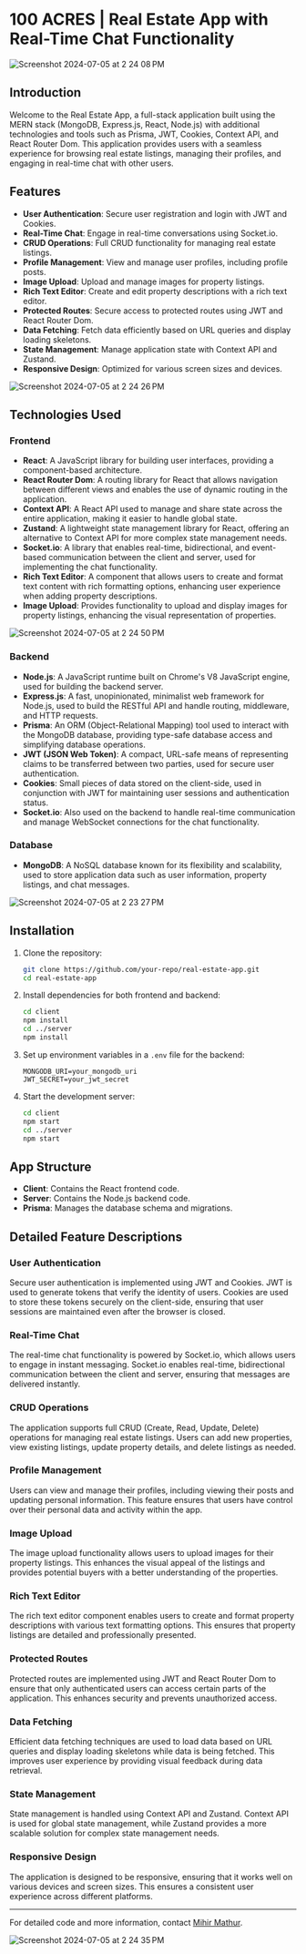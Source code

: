 # 100 ACRES | Real Estate App with Real-Time Chat Functionality

![Screenshot 2024-07-05 at 2 24 08 PM](https://github.com/themihirmathur/100-acres/assets/92594107/660a5d59-46f8-48c7-8d5e-fa7277478435)

## Introduction

Welcome to the Real Estate App, a full-stack application built using the MERN stack (MongoDB, Express.js, React, Node.js) with additional technologies and tools such as Prisma, JWT, Cookies, Context API, and React Router Dom. This application provides users with a seamless experience for browsing real estate listings, managing their profiles, and engaging in real-time chat with other users.

## Features

- **User Authentication**: Secure user registration and login with JWT and Cookies.
- **Real-Time Chat**: Engage in real-time conversations using Socket.io.
- **CRUD Operations**: Full CRUD functionality for managing real estate listings.
- **Profile Management**: View and manage user profiles, including profile posts.
- **Image Upload**: Upload and manage images for property listings.
- **Rich Text Editor**: Create and edit property descriptions with a rich text editor.
- **Protected Routes**: Secure access to protected routes using JWT and React Router Dom.
- **Data Fetching**: Fetch data efficiently based on URL queries and display loading skeletons.
- **State Management**: Manage application state with Context API and Zustand.
- **Responsive Design**: Optimized for various screen sizes and devices.

![Screenshot 2024-07-05 at 2 24 26 PM](https://github.com/themihirmathur/100-acres/assets/92594107/0b163251-d36c-42ac-8bb8-5b16b201d62a)

## Technologies Used

### Frontend

- **React**: A JavaScript library for building user interfaces, providing a component-based architecture.
- **React Router Dom**: A routing library for React that allows navigation between different views and enables the use of dynamic routing in the application.
- **Context API**: A React API used to manage and share state across the entire application, making it easier to handle global state.
- **Zustand**: A lightweight state management library for React, offering an alternative to Context API for more complex state management needs.
- **Socket.io**: A library that enables real-time, bidirectional, and event-based communication between the client and server, used for implementing the chat functionality.
- **Rich Text Editor**: A component that allows users to create and format text content with rich formatting options, enhancing user experience when adding property descriptions.
- **Image Upload**: Provides functionality to upload and display images for property listings, enhancing the visual representation of properties.

![Screenshot 2024-07-05 at 2 24 50 PM](https://github.com/themihirmathur/100-acres/assets/92594107/f1e636f8-de8c-4127-8a17-c2476aa9aded)

### Backend

- **Node.js**: A JavaScript runtime built on Chrome's V8 JavaScript engine, used for building the backend server.
- **Express.js**: A fast, unopinionated, minimalist web framework for Node.js, used to build the RESTful API and handle routing, middleware, and HTTP requests.
- **Prisma**: An ORM (Object-Relational Mapping) tool used to interact with the MongoDB database, providing type-safe database access and simplifying database operations.
- **JWT (JSON Web Token)**: A compact, URL-safe means of representing claims to be transferred between two parties, used for secure user authentication.
- **Cookies**: Small pieces of data stored on the client-side, used in conjunction with JWT for maintaining user sessions and authentication status.
- **Socket.io**: Also used on the backend to handle real-time communication and manage WebSocket connections for the chat functionality.

### Database

- **MongoDB**: A NoSQL database known for its flexibility and scalability, used to store application data such as user information, property listings, and chat messages.

![Screenshot 2024-07-05 at 2 23 27 PM](https://github.com/themihirmathur/100-acres/assets/92594107/2b086d8b-7964-4d97-a5a4-510661933f6f)

## Installation

1. Clone the repository:
   ```bash
   git clone https://github.com/your-repo/real-estate-app.git
   cd real-estate-app
   ```

2. Install dependencies for both frontend and backend:
   ```bash
   cd client
   npm install
   cd ../server
   npm install
   ```

3. Set up environment variables in a `.env` file for the backend:
   ```plaintext
   MONGODB_URI=your_mongodb_uri
   JWT_SECRET=your_jwt_secret
   ```

4. Start the development server:
   ```bash
   cd client
   npm start
   cd ../server
   npm start
   ```

## App Structure

- **Client**: Contains the React frontend code.
- **Server**: Contains the Node.js backend code.
- **Prisma**: Manages the database schema and migrations.

## Detailed Feature Descriptions

### User Authentication

Secure user authentication is implemented using JWT and Cookies. JWT is used to generate tokens that verify the identity of users. Cookies are used to store these tokens securely on the client-side, ensuring that user sessions are maintained even after the browser is closed.

### Real-Time Chat

The real-time chat functionality is powered by Socket.io, which allows users to engage in instant messaging. Socket.io enables real-time, bidirectional communication between the client and server, ensuring that messages are delivered instantly.

### CRUD Operations

The application supports full CRUD (Create, Read, Update, Delete) operations for managing real estate listings. Users can add new properties, view existing listings, update property details, and delete listings as needed.

### Profile Management

Users can view and manage their profiles, including viewing their posts and updating personal information. This feature ensures that users have control over their personal data and activity within the app.

### Image Upload

The image upload functionality allows users to upload images for their property listings. This enhances the visual appeal of the listings and provides potential buyers with a better understanding of the properties.

### Rich Text Editor

The rich text editor component enables users to create and format property descriptions with various text formatting options. This ensures that property listings are detailed and professionally presented.

### Protected Routes

Protected routes are implemented using JWT and React Router Dom to ensure that only authenticated users can access certain parts of the application. This enhances security and prevents unauthorized access.

### Data Fetching

Efficient data fetching techniques are used to load data based on URL queries and display loading skeletons while data is being fetched. This improves user experience by providing visual feedback during data retrieval.

### State Management

State management is handled using Context API and Zustand. Context API is used for global state management, while Zustand provides a more scalable solution for complex state management needs.

### Responsive Design

The application is designed to be responsive, ensuring that it works well on various devices and screen sizes. This ensures a consistent user experience across different platforms.

---

For detailed code and more information, contact [Mihir Mathur](https://mail.google.com/mail/u/0/?fs=1&tf=cm&source=mailto&to=themihirmathur@gmail.com).

![Screenshot 2024-07-05 at 2 24 35 PM](https://github.com/themihirmathur/100-acres/assets/92594107/952709c5-6796-4f74-95e7-fc6f0501a247)
